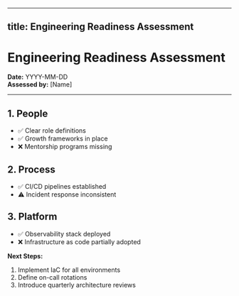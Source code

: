 
---
title: Engineering Readiness Assessment
---

# Engineering Readiness Assessment

**Date:** YYYY-MM-DD  
**Assessed by:** [Name]  

---

## 1. People
- ✅ Clear role definitions  
- ✅ Growth frameworks in place  
- ❌ Mentorship programs missing  

## 2. Process
- ✅ CI/CD pipelines established  
- ⚠️ Incident response inconsistent  

## 3. Platform
- ✅ Observability stack deployed  
- ❌ Infrastructure as code partially adopted  

**Next Steps:**
1. Implement IaC for all environments  
2. Define on-call rotations  
3. Introduce quarterly architecture reviews  
